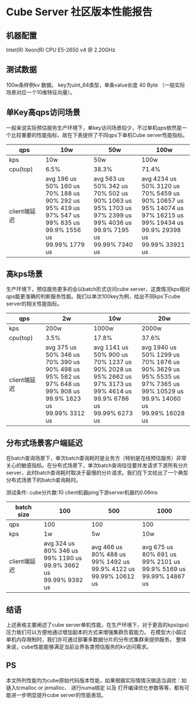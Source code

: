 # Cube Server 社区版本性能报告
## 机器配置
Intel(R) Xeon(R) CPU E5-2650 v4 @ 2.20GHz

## 测试数据
100w条样例kv 数据。 key为uint_64类型，单条value长度 40 Byte （一般实际场景对应一个10维特征向量）。

## 单Key高qps访问场景
一般来说实际预估服务生产环境下，单key访问场景较少，不过单机qps依然是一个比较重要的性能指标，故在下表提供了不同qps下单机Cube server性能指标。


| qps | 10w | 50w | 100w | 
|---|---|---|---|
|kps|10w|50w|100w|
|cpu(top)| 6.5% | 38.3% | 71.4% | 
|client端延迟|  avg            196 us<br>50%            160 us<br>70%            188 us<br>90%            292 us<br>95%            419 us<br>97%            547 us<br>99%            835 us<br>99.9%         1556 us<br>99.99%        1779 us|  avg            563 us<br>50%            342 us<br>70%            502 us<br>90%           1063 us<br>95%           1703 us<br>97%           2399 us<br> 99%           4036 us<br>99.9%         7195 us<br>99.99%        7340 us|    avg           4234 us<br>50%           3120 us<br>70%           5459 us<br>90%          10657 us<br>95%          14074 us<br>97%          16215 us<br> 99%          19434 us<br>99.9%        29398 us<br>99.99%       33921 us|

## 高kps场景
生产环境下，预估服务更多的会以batch形式访问cube server，这类情况kps相对qps能更准确的判断服务性能。我们以单次100key为例，给出不同kps下cube server的相关性能指标。


| qps | 2w | 10w | 20w | 
|---|---|---|---|
|kps|200w|1000w|2000w|
|cpu(top)| 3.5% | 17.8% | 37.6% | 
|client端延迟|  avg            375 us<br>50%            346 us<br>70%            390 us<br>90%            498 us<br>95%            582 us<br>97%            648 us<br>99%            908 us<br>99.9%         1623 us<br>99.99%        3312 us|  avg           1141 us<br>50%            900 us<br>70%           1237 us<br>90%           2028 us<br>95%           2662 us<br>97%           3173 us<br>99%           4614 us<br> 99.9%         6786 us<br>99.99%        6273 us|    avg           1940 us<br>50%           1299 us<br>70%           1876 us<br>90%           3629 us<br>95%           5535 us<br>97%           7365 us<br>99%          10529 us<br>99.9%        14060 us<br>99.99%       16028 us|

## 分布式场景客户端延迟
在batch查询场景下，单次batch查询耗时是业务方（特别是在线预估服务）非常关心的敏感指标。在分布式场景下，单次batch查询往往要并发请求下游所有分片server，此时batch查询耗时取决于最慢的分片请求。我们在下文给出了一个典型分布式场景下的batch查询耗时。

测试条件:
cube分片数:10 
client机器ping下游server机器约0.06ms


| batch size | 100 | 500 | 1000 | 
|---|---|---|---|
|qps|100|100|100|
|kps|1w| 5w| 10w|
|client端延迟|avg            324 us<br>80%            346 us<br>99%            1190 us<br>99.9%            3662 us<br>99.99%            9392 us|avg            466 us<br>80%            488 us<br>99%            1492 us<br>99.9%            4122 us<br>99.99%            10612 us|avg            675 us<br>80%            691 us<br>99%            2101 us<br>99.9%            5169 us<br>99.99%            14867 us|

## 结语
上述表格主要阐述了cube server单机性能，在生产环境下，对于更高的kps(qps)压力我们可以方便地通过增加副本的方式来增强集群负载能力。 在模型大小超过单机内存限制时，我们亦可通过部署多数据分片的分布式集群来提供服务。
整体来说，cube性能能够满足当前业界各类预估服务的kv访问需求。

## PS
本文所列性能均为cube原始代码版本性能，如果根据实际情情况做适当调优：如链入tcmalloc or jemalloc、 进行numa绑定 以及 打开编译优化参数等等，都有可能进一步明显提升cube server的性能表现。
